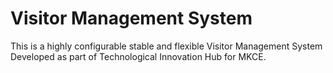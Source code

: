 # Visitor Management System

  This is a highly configurable stable and flexible Visitor Management System Developed as part of Technological Innovation Hub for MKCE.

  



